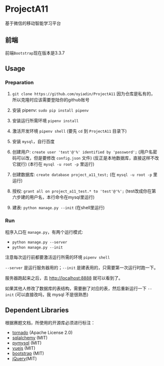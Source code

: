# ProjectA11

基于微信的移动智能学习平台

## 前端

前端`Bootstrap`现在版本是3.3.7

## Usage

### Preparation

1. `git clone https://github.com/oyiadin/ProjectA11` 因为仓库是私有的，所以克隆时应该需要登陆你的github账号

2. 安装 pipenv: `sudo pip install pipenv`

3. 安装运行所需环境 `pipenv install`

4. 激活开发环境 `pipenv shell` (要先 `cd` 到 `ProjectA11` 目录下)

5. 安装 `mysql`，自行百度

6. 创建用户: `create user 'test'@'%' identified by 'password';` (用户名密码可以改，但是要修改 `config.json` 文件) (反正是本地数据库，直接这样不改它就行) (本行在 `mysql -u root -p` 里运行)

7. 创建数据库: `create database project_a11_test;` (在 `mysql -u root -p` 里运行)

8. 授权: `grant all on project_a11_test.* to 'test'@'%';` (test改成你在第六步建的用户名，本行命令在mysql里运行)

9. 建表: `python manage.py --init` (在shell里运行)

### Run

程序入口在 `manage.py`，有两个运行模式:

* `python manage.py --server`
* `python manage.py --init`

注意每次运行前都要激活运行所需的环境 `pipenv shell`

`--server` 是运行服务器用的；`--init` 是建表用的，只需要第一次运行时跑一下。

服务器跑起来之后，去 [http://localhost:8888](http://localhost:8888) 就可以看到了。

如果其他人修改了数据库的表结构，需要删了对应的表，然后重新运行一下 `--init` (可以直接改吗，我 mysql 不是很熟悉)

## Dependent Libraries

根据赛题文档，所使用的开源库必须进行标注：

* [tornado](https://github.com/tornadoweb/tornado/blob/master/LICENSE) (Apache License 2.0)
* [sqlalchemy](https://github.com/zzzeek/sqlalchemy/blob/master/LICENSE) (MIT)
* [pymysql](https://github.com/PyMySQL/PyMySQL/blob/master/LICENSE) (MIT)
* [vuejs](https://github.com/vuejs/vue/blob/dev/LICENSE) (MIT)
* [bootstrap](https://getbootstrap.com/docs/4.2/about/license/) (MIT)
* [jQuery](https://github.com/jquery/jquery/blob/master/LICENSE.txt)(MIT)
